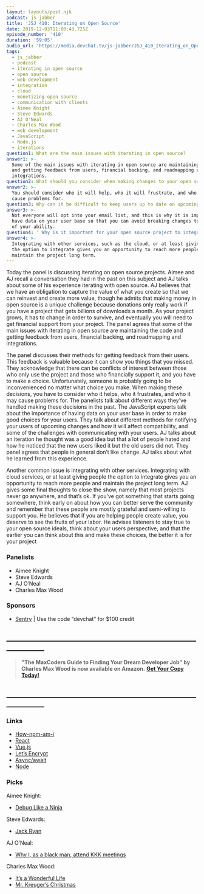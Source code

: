```yaml
---
layout: layouts/post.njk
podcast: js-jabber
title: 'JSJ 410: Iterating on Open Source'
date: 2019-12-03T11:00:43.725Z
episode_number: '410'
duration: '59:05'
audio_url: 'https://media.devchat.tv/js-jabber/JSJ_410_Iterating_on_Open_Source.mp3'
tags:
  - js_jabber
  - podcast
  - iterating in open source
  - open source
  - web development
  - integration
  - cloud
  - monetizing open source
  - communication with clients
  - Aimee Knight
  - Steve Edwards
  - AJ O'Neal
  - Charles Max Wood
  - web development
  - JavaScript
  - Node.js
  - iterations
question1: What are the main issues with iterating in open source?
answer1: >-
  Some of the main issues with iterating in open source are maintaining the code
  and getting feedback from users, financial backing, and roadmapping and
  integrations.
question2: What should you consider when making changes to your open source project?
answer2: >-
  You should consider who it will help, who it will frustrate, and who it may
  cause problems for. 
question3: Why can it be difficult to keep users up to date on upcoming changes?
answer3: >-
  Not everyone will opt into your email list, and this is why it is important to
  have data on your user base so that you can avoid breaking changes to the best
  of your ability.
question4: ' Why is it important for your open source project to integrate with other services?'
answer4: >-
  Integrating with other services, such as the cloud, or at least giving people
  the option to integrate gives you an opportunity to reach more people and
  maintain the project long term.
---
```


Today the panel is discussing iterating on open source projects. Aimee and AJ recall a conversation they had in the past on this subject and AJ talks about some of his experience iterating with open source. AJ believes that we have an obligation to capture the value of what you create so that we can reinvest and create more value, though he admits that making money in open source is a unique challenge because donations only really work if you have a project that gets billions of downloads a month. As your project grows, it has to change in order to survive, and eventually you will need to get financial support from your project. The panel agrees that some of the main issues with iterating in open source are maintaining the code and getting feedback from users, financial backing, and roadmapping and integrations.

The panel discusses their methods for getting feedback from their users. This feedback is valuable because it can show you things that you missed. They acknowledge that there can be conflicts of interest between those who only use the project and those who financially support it, and you have to make a choice. Unfortunately, someone is probably going to be inconvenienced no matter what choice you make. When making these decisions, you have to consider who it helps, who it frustrates, and who it may cause problems for. The panelists talk about different ways they’ve handled making these decisions in the past. The JavaScript experts talk about the importance of having data on your user base in order to make good choices for your users. They talk about different methods for notifying your users of upcoming changes and how it will affect compatibility, and some of the challenges with communicating with your users. AJ talks about an iteration he thought was a good idea but that a lot of people hated and how he noticed that the new users liked it but the old users did not. They panel agrees that people in general don’t like change. AJ talks about what he learned from this experience. 

Another common issue is integrating with other services. Integrating with cloud services, or at least giving people the option to integrate gives you an opportunity to reach more people and maintain the project long term. AJ gives some final thoughts to close the show, namely that most projects never go anywhere, and that’s ok. If you’ve got something that starts going somewhere, think early on about how you can better serve the community and remember that these people are mostly grateful and semi-willing to support you. He believes that if you are helping people create value, you deserve to see the fruits of your labor. He advises listeners to stay true to your open source ideals, think about your users perspective, and that the earlier you can think about this and make these choices, the better it is for your project

### Panelists

- Aimee Knight 
- Steve Edwards 
- AJ O’Neal 
- Charles Max Wood 

### Sponsors

- [Sentry](http://sentry.io/) | Use the code “devchat” for $100 credit 

## **\_\_\_\_\_\_\_\_\_\_\_\_\_\_\_\_\_\_\_\_\_\_\_\_\_\_\_\_\_\_\_\_\_\_\_\_\_\_\_\_\_\_\_\_\_\_\_\_\_\_\_\_\_\_\_\_\_\_\_\_**

> **"The MaxCoders Guide to Finding Your Dream Developer Job" by Charles Max Wood is now available on Amazon.**  [**Get Your Copy Today!**](https://www.amazon.com/gp/product/B081MBL5C9/ref=as_li_ss_tl?ie=UTF8&linkCode=sl1&tag=devchattv-20&linkId=9d61363241636e2546ef46abba198746&language=en_US)

## **\_\_\_\_\_\_\_\_\_\_\_\_\_\_\_\_\_\_\_\_\_\_\_\_\_\_\_\_\_\_\_\_\_\_\_\_\_\_\_\_\_\_\_\_\_\_\_\_\_\_\_\_\_\_\_\_\_\_\_\_**

### Links

- [How-npm-am-i](https://www.npmjs.com/package/how-npm-am-i) 
- [React](https://reactjs.org/) 
- [Vue.js](https://vuejs.org/) 
- [Let’s Encrypt](https://letsencrypt.org/) 
- [Async/await](https://javascript.info/async-await) 
- [Node](https://nodejs.org/) 

### Picks

Aimee Knight:

- [Debug Like a Ninja](https://medium.com/the-thinkmill/react-dev-tools-debug-like-a-ninja-c3a5d09895c6) 

Steve Edwards:

- [Jack Ryan](https://www.amazon.com/Season-1-Official-Trailer/dp/B073RQKC9N/ref=sr_1_1?keywords=jack+ryan&qid=1573584464&s=instant-video&sr=1-1)  

AJ O’Neal:

- [Why I, as a black man, attend KKK meetings](https://www.youtube.com/watch?v=ORp3q1Oaezw) 

Charles Max Wood:

- [It’s a Wonderful Life](https://www.imdb.com/title/tt0038650/) 
- [Mr. Kreuger’s Christmas](https://www.imdb.com/title/tt0081190/)
